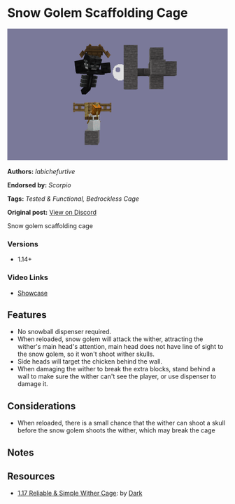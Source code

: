 # Snow Golem Scaffolding Cage
<img alt="cage.png" src="images/cage.png?raw=1" height="300px">

**Authors:** *labichefurtive*

**Endorsed by:** *Scorpio*

**Tags:** *Tested & Functional, Bedrockless Cage*

**Original post:** [View on Discord](https://discord.com/channels/913065809096638494/1391977025962770492)

Snow golem scaffolding cage
### Versions
- 1.14+
### Video Links
- [Showcase](https://www.youtube.com/watch?v=WpmBVGz2Qx8)
## Features
- No snowball dispenser required.
- When reloaded, snow golem will attack the wither, attracting the wither's main head's attention, main head does not have line of sight to the snow golem, so it won't shoot wither skulls.
- Side heads will target the chicken behind the wall.
- When damaging the wither to break the extra blocks, stand behind a wall to make sure the wither can't see the player, or use dispenser to damage it.
## Considerations
- When reloaded, there is a small chance that the wither can shoot a skull before the snow golem shoots the wither, which may break the cage
## Notes

## Resources
- [1.17 Reliable & Simple Wither Cage](https://www.youtube.com/watch?v=WpmBVGz2Qx8): by [Dark](https://www.youtube.com/@_darkvictor_)
